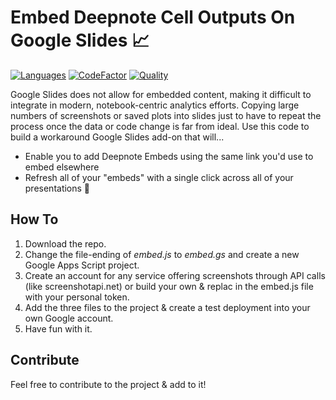 # Embed Deepnote Cell Outputs On Google Slides 📈


[![Languages](https://img.shields.io/github/languages/count/lksfr/deepnote_embeds_gslides)](https://img.shields.io/github/languages/count/lksfr/deepnote_embeds_gslides)
[![CodeFactor](https://www.codefactor.io/repository/github/lksfr/deepnote_embeds_gslides/badge)](https://www.codefactor.io/repository/github/lksfr/deepnote_embeds_gslides)
[![Quality](https://img.shields.io/github/issues/lksfr/deepnote_embeds_gslides)](https://img.shields.io/github/issues/lksfr/deepnote_embeds_gslides)

Google Slides does not allow for embedded content, making it difficult to integrate in modern, notebook-centric analytics efforts. Copying large numbers of screenshots or saved plots into slides just to have to repeat the process once the data or code change is far from ideal. Use this code to build a workaround Google Slides add-on that will...

- Enable you to add Deepnote Embeds using the same link you'd use to embed elsewhere
- Refresh all of your "embeds" with a single click across all of your presentations 🎉

## How To

1. Download the repo.
2. Change the file-ending of *embed.js* to *embed.gs* and create a new Google Apps Script project.
3. Create an account for any service offering screenshots through API calls (like screenshotapi.net) or build your own & replac _<TOKEN>_ in the embed.js file with your personal token.
4. Add the three files to the project & create a test deployment into your own Google account.
5. Have fun with it.

## Contribute

Feel free to contribute to the project & add to it!
